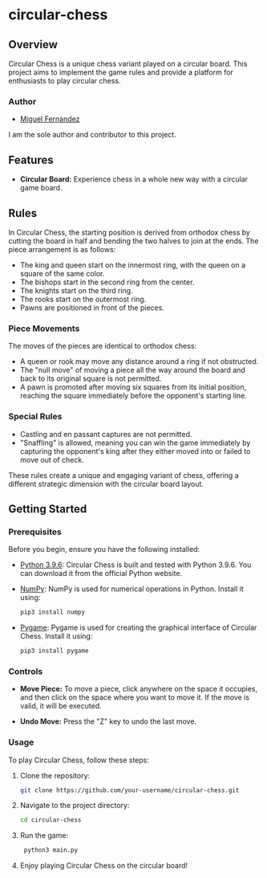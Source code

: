 # circular-chess

## Overview

Circular Chess is a unique chess variant played on a circular board. This project aims to implement the game rules and provide a platform for enthusiasts to play circular chess.

### Author

- [Miguel Fernandez](https://github.com/fezm)

I am the sole author and contributor to this project.


## Features

- **Circular Board:** Experience chess in a whole new way with a circular game board.


## Rules

In Circular Chess, the starting position is derived from orthodox chess by cutting the board in half and bending the two halves to join at the ends. The piece arrangement is as follows:

- The king and queen start on the innermost ring, with the queen on a square of the same color.
- The bishops start in the second ring from the center.
- The knights start on the third ring.
- The rooks start on the outermost ring.
- Pawns are positioned in front of the pieces.

### Piece Movements

The moves of the pieces are identical to orthodox chess:

- A queen or rook may move any distance around a ring if not obstructed.
- The "null move" of moving a piece all the way around the board and back to its original square is not permitted.
- A pawn is promoted after moving six squares from its initial position, reaching the square immediately before the opponent's starting line.

### Special Rules

- Castling and en passant captures are not permitted.
- "Snaffling" is allowed, meaning you can win the game immediately by capturing the opponent's king after they either moved into or failed to move out of check.

These rules create a unique and engaging variant of chess, offering a different strategic dimension with the circular board layout.


## Getting Started

### Prerequisites

Before you begin, ensure you have the following installed:

- [Python 3.9.6](https://www.python.org/downloads/release/python-396/): Circular Chess is built and tested with Python 3.9.6. You can download it from the official Python website.

- [NumPy](https://numpy.org/): NumPy is used for numerical operations in Python. Install it using:

  ```bash
  pip3 install numpy

- [Pygame](https://www.pygame.org/): Pygame is used for creating the graphical interface of Circular Chess. Install it using:

  ```bash
  pip3 install pygame


### Controls

- **Move Piece:** To move a piece, click anywhere on the space it occupies, and then click on the space where you want to move it. If the move is valid, it will be executed.

- **Undo Move:** Press the "Z" key to undo the last move.


### Usage

To play Circular Chess, follow these steps:

1. Clone the repository:

   ```bash
   git clone https://github.com/your-username/circular-chess.git

2. Navigate to the project directory:

   ```bash
   cd circular-chess

3. Run the game:

   ```bash
    python3 main.py

4. Enjoy playing Circular Chess on the circular board!
